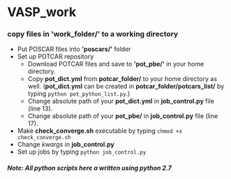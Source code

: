 # VASP_work

### copy files in **'work_folder/'** to a working directory
- Put POSCAR files into **'poscars/'** folder
- Set up POTCAR repository
  - Download POTCAR files and save to **'pot_pbe/'** in your home directory. 
  - Copy **pot_dict.yml** from **potcar_folder/** to your home directory as well. (**pot_dict.yml** can be created in **potcar_folder/potcars_list/** by typing `python pot_python_list.py`.) 
  - Change absolute path of your **pot_dict.yml** in **job_control.py** file (line 13).
  - Change absolute path of your **pot_pbe/** in **job_control.py** file (line 17).  
- Make **check_converge.sh** executable by typing `chmod +x check_converge.sh`
- Change *kwargs* in **job_control.py**
- Set up jobs by typing `python job_control.py`


##### *Note: All python scripts here a written using python 2.7*  
